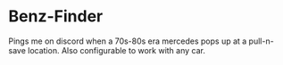 # Benz-Finder
Pings me on discord when a 70s-80s era mercedes pops up at a pull-n-save location. Also configurable to work with any car.

